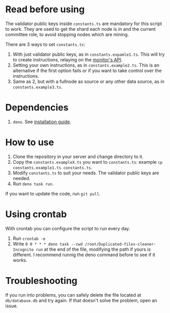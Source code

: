 # Read before using

The validator public keys inside `constants.ts` are mandatory for this script to work. They are used to get the
shard each node is in and the current committee role, to avoid stopping nodes which are mining.

There are 3 ways to set `constants.ts`:

1. With just validator public keys, as in `constants.expamle1.ts`. This will try to create instructions, relaying
   on the [monitor's API](https://monitor.incognito.org).
2. Setting your own instructions, as in `constants.example2.ts`. This is an alternative if the first option fails
   or if you want to take control over the instructions.
3. Same as 2, but with a fullnode as source or any other data source, as in `constants.example3.ts`.

# Dependencies

1. `deno`. See [installation guide](https://deno.land/manual/getting_started/installation).

# How to use

1. Clone the repository in your server and change directory to it.
1. Copy the `constants.exampleX.ts` you want to `constants.ts`: example `cp constants.example1.ts constants.ts`.
1. Modify `constants.ts` to suit your needs. The validator public keys are needed.
1. Run `deno task run`.

If you want to update the code, run `git pull`.

# Using crontab

With crontab you can configure the script to run every day.

1. Run `crontab -e`
1. Write `0 0 * * * deno task --cwd /root/Duplicated-files-cleaner-Incognito run` at the end of the file, modifying
   the path if yours is different. I recommend runnig the deno command before to see if it works.

# Troubleshooting

If you run into problems, you can safely delete the file located at `db/database.db` and try again. If that doesn't
solve the problem, open an issue.
